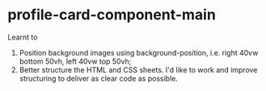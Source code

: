 # profile-card-component-main

Learnt to 
1. Position background images using background-position, i.e. right 40vw bottom 50vh, left 40vw top 50vh;
2. Better structure the HTML and CSS sheets. I'd like to work and improve structuring to deliver as clear code as possible.
